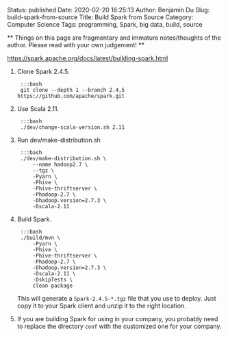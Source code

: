 Status: published
Date: 2020-02-20 16:25:13
Author: Benjamin Du
Slug: build-spark-from-source
Title: Build Spark from Source
Category: Computer Science
Tags: programming, Spark, big data, build, source

**
Things on this page are fragmentary and immature notes/thoughts of the author.
Please read with your own judgement!
**

https://spark.apache.org/docs/latest/building-spark.html

1. Clone Spark 2.4.5.

        :::bash
        git clone --depth 1 --branch 2.4.5 https://github.com/apache/spark.git

2. Use Scala 2.11.

        :::bash
        ./dev/change-scala-version.sh 2.11

3. Run dev/make-distribution.sh

        :::bash
        ./dev/make-distribution.sh \
            --name hadoop2.7 \
            --tgz \
            -Pyarn \
            -Phive \
            -Phive-thriftserver \
            -Phadoop-2.7 \
            -Dhadoop.version=2.7.3 \
            -Dscala-2.11

4. Build Spark.
    
        :::bash
        ./build/mvn \
            -Pyarn \
            -Phive \
            -Phive-thriftserver \
            -Phadoop-2.7 \
            -Dhadoop.version=2.7.3 \
            -Dscala-2.11 \
            -DskipTests \
            clean package

    This will generate a `Spark-2.4.5-*.tgz` file that you use to deploy.
    Just copy it to your Spark client and unzip it to the right location.

5. If you are building Spark for using in your company, 
    you probably need to replace the directory `conf` 
    with the customized one for your company.
